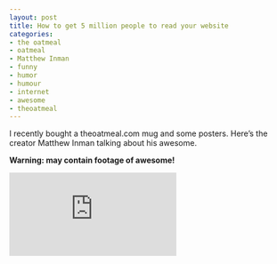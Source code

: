 ```yaml
---
layout: post
title: How to get 5 million people to read your website
categories:
- the oatmeal
- oatmeal
- Matthew Inman
- funny
- humor
- humour
- internet
- awesome
- theoatmeal
---
```

I recently bought a theoatmeal.com mug and some posters. Here’s the creator Matthew Inman talking about his awesome.

**Warning: may contain footage of awesome!**

<iframe src="http://www.youtube.com/embed/QYyJZOHgpco" frameborder="0" allowfullscreen></iframe>